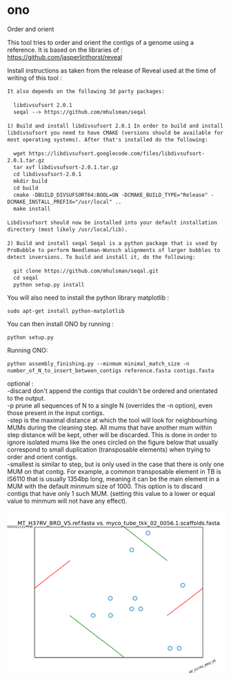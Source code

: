 # ono
Order and orient

This tool tries to order and orient the contigs of a genome using a reference.
It is based on the libraries of : https://github.com/jasperlinthorst/reveal

Install instructions as taken from the release of Reveal used at the time of writing of this tool :

	It also depends on the following 3d party packages:

	  libdivsufsort 2.0.1
	  seqal --> https://github.com/mhulsman/seqal

	1) Build and install libdivsufsort 2.0.1 In order to build and install libdivsufsort you need to have CMAKE (versions should be available for most operating systems). After that's installed do the following:

	  wget https://libdivsufsort.googlecode.com/files/libdivsufsort-2.0.1.tar.gz
	  tar xvf libdivsufsort-2.0.1.tar.gz
	  cd libdivsufsort-2.0.1
	  mkdir build
	  cd build
	  cmake -DBUILD_DIVSUFSORT64:BOOL=ON -DCMAKE_BUILD_TYPE="Release" -DCMAKE_INSTALL_PREFIX="/usr/local" ..
	  make install

	Libdivsufsort should now be installed into your default installation directory (most likely /usr/local/lib).

	2) Build and install seqal Seqal is a python package that is used by ProBubble to perform Needleman-Wunsch alignments of larger bubbles to detect inversions. To build and install it, do the following:

	  git clone https://github.com/mhulsman/seqal.git
	  cd seqal
	  python setup.py install

You will also need to install the python library matplotlib :

	sudo apt-get install python-matplotlib

You can then install ONO by running :

	python setup.py


Running ONO:

	python assembly_finishing.py --minmum minimal_match_size -n number_of_N_to_insert_between_contigs reference.fasta contigs.fasta
optional :  
	-discard don't append the contigs that couldn't be ordered and orientated to the output.  
	-p prune all sequences of N to a single N (overrides the -n option), even those present in the input contigs.  
	-step is the maximal distance at which the tool will look for neighbourhing MUMs during the cleaning step. All mums that have another mum within step distance will be kept, other will be discarded. This is done in order to ignore isolated mums like the ones circled on the figure below that usually correspond to small duplication (transposable elements) when trying to order and orient contigs.  
	-smallest is similar to step, but is only used in the case that there is only one MUM on that contig. For example, a common transposable element in TB is IS6110 that is usually 1354bp long, meaning it can be the main element in a MUM with the default minmum size of 1000. This option is to discard contigs that have only 1 such MUM. (setting this value to a lower or equal value to minmum will not have any effect).

![Mumplot Example](doc/mumplot_example.png)
